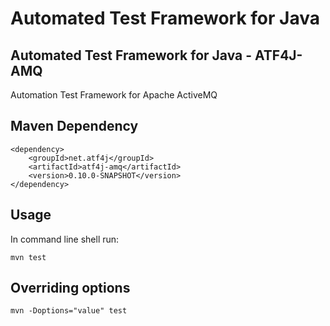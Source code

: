 # Automated Test Framework for Java

## Automated Test Framework for Java - ATF4J-AMQ

Automation Test Framework for Apache ActiveMQ

## Maven Dependency

	<dependency>
		<groupId>net.atf4j</groupId>
		<artifactId>atf4j-amq</artifactId>
		<version>0.10.0-SNAPSHOT</version>
	</dependency>

## Usage

In command line shell run:

    mvn test

## Overriding options

    mvn -Doptions="value" test


